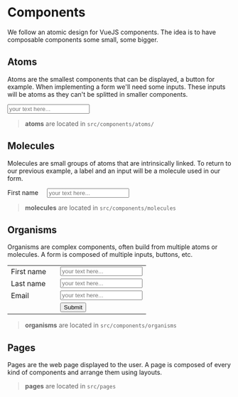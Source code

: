 # Components

We follow an atomic design for VueJS components. The idea is to have composable components some small, some bigger.

## Atoms

Atoms are the smallest components that can be displayed, a button for example.
When implementing a form we'll need some inputs. These inputs will be atoms as they can't be splitted in smaller components.

<div class="example">
    <input type="text" placeholder="your text here..." />
</div>

> **atoms** are located in `src/components/atoms/`

## Molecules

Molecules are small groups of atoms that are intrinsically linked.
To return to our previous example, a label and an input will be a molecule used in our form.

<div class="example">
    <span style="margin-right: 1rem;">First name</span>
    <input type="text" placeholder="your text here..." />
</div>

> **molecules** are located in `src/components/molecules`

## Organisms

Organisms are complex components, often build from multiple atoms or molecules.
A form is composed of multiple inputs, buttons, etc.

<div class="example">
    <table>
        <tr>
            <td><span style="margin-right: 1rem;">First name</span></td>
            <td><input type="text" placeholder="your text here..." /></td>
        </tr>
        <tr>
            <td><span style="margin-right: 1rem;">Last name</span></td>
            <td><input type="text" placeholder="your text here..." /></td>
        </tr>
        <tr>
            <td><span style="margin-right: 1rem;">Email</span></td>
            <td><input type="text" placeholder="your text here..." /></td>
        </tr>
        <tr>
            <td></td>
            <td><button>Submit</button></td>
        </tr>
    </table>
</div>

> **organisms** are located in `src/components/organisms`

## Pages

Pages are the web page displayed to the user. A page is composed of every kind of components and arrange them using layouts.

> **pages** are located in `src/pages`
